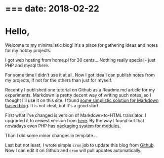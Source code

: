 ===
date: 2018-02-22
===

# Hello,

Welcome to my minimalistic blog! It's a place for gathering ideas and notes for my hobby projects.

I got web hosting from home.pl for 30 cents... Nothing really special - just PHP and mysql there.

For some time I didn't use it at all. Now I got idea I can publish notes from my projects, if not for the others than just for myself.

Recently I published one tutorial on Github as a Readme.md article for my experiments. Markdown is pretty decent way of writing such notes, so I thought I'll use it on this site. I found [some simplistic solution for Markdown based blog](https://github.com/jacobbednarz/markdown_blog). It is not ideal, but it's a good start.

First what I've changed is version of Markdown-to-HTML translator. I upgraded it to newest version from [here](https://github.com/michelf/php-markdown). By the way I found out that nowadays even PHP has [packaging system for modules](https://getcomposer.org/).

Than I did some minor changes in template...

Last but not least, I wrote simple `cron` job to update this blog from [Github](https://github.com/tocisz/homepage). Now I can edit it on Github and `cron` will pull updates automatically.
